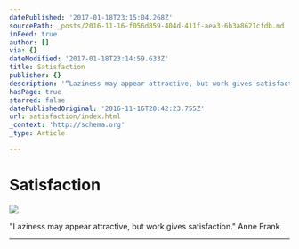 ```yaml
---
datePublished: '2017-01-18T23:15:04.268Z'
sourcePath: _posts/2016-11-16-f056d859-404d-411f-aea3-6b3a8621cfdb.md
inFeed: true
author: []
via: {}
dateModified: '2017-01-18T23:14:59.633Z'
title: Satisfaction
publisher: {}
description: '“Laziness may appear attractive, but work gives satisfaction.” Anne Frank'
hasPage: true
starred: false
datePublishedOriginal: '2016-11-16T20:42:23.755Z'
url: satisfaction/index.html
_context: 'http://schema.org'
_type: Article

---
```

# Satisfaction
![](https://the-grid-user-content.s3-us-west-2.amazonaws.com/8c8c40c0-0677-456c-b7bf-8710cdc4d310.jpg)

"Laziness may appear attractive, but work gives satisfaction." Anne Frank

---